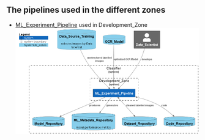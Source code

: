<!-- # The pipelines of the project
## Overview of the project architecture
![System_classification_docs_simple](../report/plantUML_models/out/niv1_System_classification/System_classification_docs_simple.png) -->

## The pipelines used in the different zones

- [ML_Experiment_Pipeline](pipeline_ML_Experiment.md) used in Development_Zone
![System_classification_docs_DevZone](../report/plantUML_models/out/niv1_System_classification/System_classification_docs_DevZone.png)